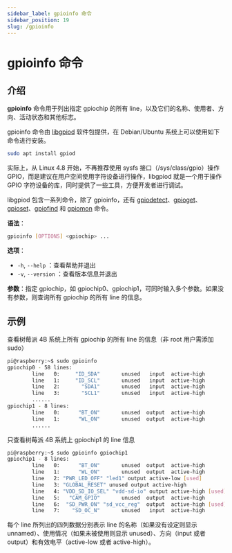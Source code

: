 ```yaml
---
sidebar_label: gpioinfo 命令
sidebar_position: 19
slug: /gpioinfo
---
```


# gpioinfo 命令



## 介绍

**gpioinfo** 命令用于列出指定 gpiochip 的所有 line，以及它们的名称、使用者、方向、活动状态和其他标志。

gpioinfo 命令由 [libgpiod](https://git.kernel.org/pub/scm/libs/libgpiod/libgpiod.git/) 软件包提供，在 Debian/Ubuntu 系统上可以使用如下命令进行安装。

```bash
sudo apt install gpiod
```

实际上，从 Linux 4.8 开始，不再推荐使用 sysfs 接口（/sys/class/gpio）操作 GPIO，而是建议在用户空间使用字符设备进行操作，libgpiod 就是一个用于操作 GPIO 字符设备的库，同时提供了一些工具，方便开发者进行调试。

libgpiod 包含一系列命令，除了 gpioinfo，还有 [gpiodetect](/linux-command/gpiodetect)、[gpioget](/linux-command/gpioget)、[gpioset](/linux-command/gpioset)、[gpiofind](/linux-command/gpiofind) 和 [gpiomon](/linux-command/gpiomon) 命令。

**语法**：

```bash
gpioinfo [OPTIONS] <gpiochip> ...
```

**选项**：

- `-h`, `--help` ：查看帮助并退出
- `-v`, `--version` ：查看版本信息并退出

**参数**：指定 gpiochip，如 gpiochip0、gpiochip1，可同时输入多个参数。如果没有参数，则查询所有 gpiochip 的所有 line 的信息。



## 示例

查看树莓派 4B 系统上所有 gpiochip 的所有 line 的信息（非 root 用户需添加 sudo）

```bash
pi@raspberry:~$ sudo gpioinfo
gpiochip0 - 58 lines:
        line   0:     "ID_SDA"       unused   input  active-high
        line   1:     "ID_SCL"       unused   input  active-high
        line   2:       "SDA1"       unused   input  active-high
        line   3:       "SCL1"       unused   input  active-high
        ......
gpiochip1 - 8 lines:
        line   0:      "BT_ON"       unused  output  active-high
        line   1:      "WL_ON"       unused  output  active-high
        ......
```

只查看树莓派 4B 系统上 gpiochip1 的 line 信息

```bash
pi@raspberry:~$ sudo gpioinfo gpiochip1
gpiochip1 - 8 lines:
        line   0:      "BT_ON"       unused  output  active-high
        line   1:      "WL_ON"       unused  output  active-high
        line   2: "PWR_LED_OFF" "led1" output active-low [used]
        line   3: "GLOBAL_RESET" unused output active-high
        line   4: "VDD_SD_IO_SEL" "vdd-sd-io" output active-high [used]
        line   5:   "CAM_GPIO"       unused  output  active-high
        line   6:  "SD_PWR_ON" "sd_vcc_reg"  output  active-high [used]
        line   7:    "SD_OC_N"       unused   input  active-high
```

每个 line 所列出的四列数据分别表示 line 的名称（如果没有设定则显示 unnamed）、使用情况（如果未被使用则显示 unused）、方向（input 或者 output）和有效电平（active-low 或者 active-high）。

